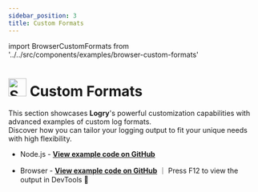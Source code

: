 ```yaml
---
sidebar_position: 3
title: Custom Formats
---
```


import BrowserCustomFormats from '../../src/components/examples/browser-custom-formats'

# <img src="https://raw.githubusercontent.com/Tarikul-Islam-Anik/Animated-Fluent-Emojis/master/Emojis/Activities/Sparkles.png" alt="Sparkles" width="36" height="36" /> Custom Formats

This section showcases **Logry**'s powerful customization capabilities with advanced examples of custom log formats.  
Discover how you can tailor your logging output to fit your unique needs with high flexibility.

- Node.js - [**View example code on GitHub**](https://github.com/yiming-liao/logry/blob/main/examples/custom-formats/node.ts)

- Browser - [**View example code on GitHub**](https://github.com/yiming-liao/logry/blob/main/examples/custom-formats/browser.html) ｜ Press F12 to view the output in DevTools 👀

<!-- Preview in devtools -->
<BrowserCustomFormats/>
